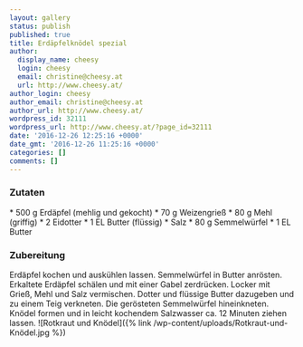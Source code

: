```yaml
---
layout: gallery
status: publish
published: true
title: Erdäpfelknödel spezial
author:
  display_name: cheesy
  login: cheesy
  email: christine@cheesy.at
  url: http://www.cheesy.at/
author_login: cheesy
author_email: christine@cheesy.at
author_url: http://www.cheesy.at/
wordpress_id: 32111
wordpress_url: http://www.cheesy.at/?page_id=32111
date: '2016-12-26 12:25:16 +0000'
date_gmt: '2016-12-26 11:25:16 +0000'
categories: []
comments: []
---
```

### Zutaten
\* 500 g Erdäpfel (mehlig und gekocht)
\* 70 g Weizengrieß
\* 80 g Mehl (griffig)
\* 2 Eidotter
\* 1 EL Butter (flüssig)
\* Salz
\* 80 g Semmelwürfel
\* 1 EL Butter
### Zubereitung
Erdäpfel kochen und auskühlen lassen. Semmelwürfel in Butter anrösten. Erkaltete Erdäpfel schälen und mit einer Gabel zerdrücken. Locker mit Grieß, Mehl und Salz vermischen. Dotter und flüssige Butter dazugeben und zu einem Teig verkneten. Die gerösteten Semmelwürfel hineinkneten. Knödel formen und in leicht kochendem Salzwasser ca. 12 Minuten ziehen lassen.
![Rotkraut und Knödel]({% link /wp-content/uploads/Rotkraut-und-Knödel.jpg %})
